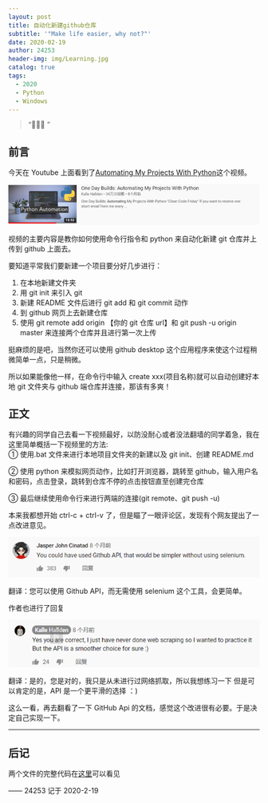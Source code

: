 ```yaml
---
layout: post
title: 自动化新建github仓库
subtitle: '"Make life easier, why not?"'
date: 2020-02-19
author: 24253
header-img: img/Learning.jpg
catalog: true
tags:
  - 2020
  - Python
  - Windows
---
```


> “🙉🙉🙉 ”

## 前言

今天在 Youtube 上面看到了[Automating My Projects With Python](https://www.youtube.com/watch?v=7Y8Ppin12r4&t=674s)这个视频。

![视频封面](https://raw.githubusercontent.com/Tokunaga-X/githubPictures/master/Others/Thumbs.png)

视频的主要内容是教你如何使用命令行指令和 python 来自动化新建 git 仓库并上传到 github 上面去。

要知道平常我们要新建一个项目要分好几步进行：

1. 在本地新建文件夹
2. 用 git init 来引入 git
3. 新建 README 文件后进行 git add 和 git commit 动作
4. 到 github 网页上去新建仓库
5. 使用 git remote add origin 【你的 git 仓库 url】和 git push -u origin master 来连接两个仓库并且进行第一次上传

挺麻烦的是吧，当然你还可以使用 github desktop 这个应用程序来使这个过程稍微简单一点，只是稍微。

所以如果能像他一样，在命令行中输入 create xxx(项目名称)就可以自动创建好本地 git 文件夹与 github 端仓库并连接，那该有多爽！

## 正文

有兴趣的同学自己去看一下视频最好，以防没耐心或者没法翻墙的同学着急，我在这里简单概括一下视频里的方法:  
① 使用.bat 文件来进行本地项目文件夹的新建以及 git init、创建 README.md

② 使用 python 来模拟网页动作，比如打开浏览器，跳转至 github，输入用户名和密码，点击登录，跳转到仓库不停的点击按钮直至创建完仓库

③ 最后继续使用命令行来进行两端的连接(git remote、git push -u)

本来我都想开始 ctrl-c + ctrl-v 了，但是瞄了一眼评论区，发现有个网友提出了一点改进意见。

![评论](https://raw.githubusercontent.com/Tokunaga-X/githubPictures/master/Others/Comment.png)

翻译：您可以使用 Github API，而无需使用 selenium 这个工具，会更简单。

作者也进行了回复

![回复](https://raw.githubusercontent.com/Tokunaga-X/githubPictures/master/Others/Reply.png)

翻译：是的，您是对的，我只是从未进行过网络抓取，所以我想练习一下 但是可以肯定的是，API 是一个更平滑的选择 ：)

这么一看，再去翻看了一下 GitHub Api 的文档，感觉这个改进很有必要。于是决定自己实现一下。

---

## 后记

两个文件的完整代码在[这里](https://github.com/Tokunaga-X/ProgrammingProjectList/tree/master/auto_repo)可以看见

—— 24253 记于 2020-2-19
